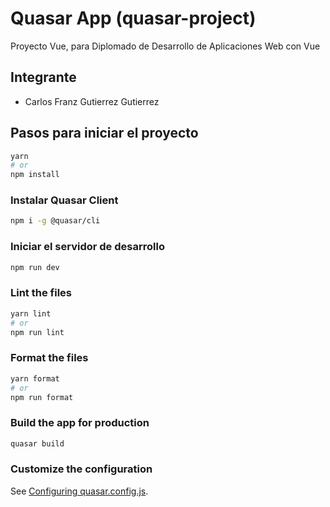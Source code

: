 # Quasar App (quasar-project)

Proyecto Vue, para Diplomado de Desarrollo de Aplicaciones Web con Vue

## Integrante

* Carlos Franz Gutierrez Gutierrez
## Pasos para iniciar el proyecto
```bash
yarn
# or
npm install
```

### Instalar Quasar Client
```bash
npm i -g @quasar/cli
```


### Iniciar el servidor de desarrollo
```bash
npm run dev
```


### Lint the files
```bash
yarn lint
# or
npm run lint
```


### Format the files
```bash
yarn format
# or
npm run format
```


### Build the app for production
```bash
quasar build
```

### Customize the configuration
See [Configuring quasar.config.js](https://v2.quasar.dev/quasar-cli-vite/quasar-config-js).
